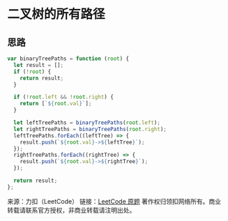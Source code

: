 # 二叉树的所有路径

## 思路

```js
var binaryTreePaths = function (root) {
  let result = [];
  if (!root) {
    return result;
  }

  if (!root.left && !root.right) {
    return [`${root.val}`];
  }

  let leftTreePaths = binaryTreePaths(root.left);
  let rightTreePaths = binaryTreePaths(root.right);
  leftTreePaths.forEach((leftTree) => {
    result.push(`${root.val}->${leftTree}`);
  });
  rightTreePaths.forEach((rightTree) => {
    result.push(`${root.val}->${rightTree}`);
  });

  return result;
};
```

来源：力扣（LeetCode）
链接：[LeetCode 原题](https://leetcode-cn.com/problems/binary-tree-paths/)
著作权归领扣网络所有。商业转载请联系官方授权，非商业转载请注明出处。
